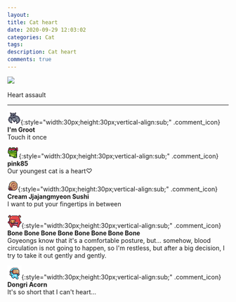 ```yaml
---
layout: 
title: Cat heart
date: 2020-09-29 12:03:02
categories: Cat
tags: 
description: Cat heart
comments: true
---
```


![](https://blog.kakaocdn.net/dn/dNLkjR/btqJMvDaX6L/BECNBIPhYGhowqKdfgzPEK/img.jpg)

Heart assault

* * *

![comment](/assets/character/bat.png){:style="width:30px;height:30px;vertical-align:sub;" .comment_icon} **I'm Groot**  
Touch it once   
  
![comment](/assets/character/frog.png){:style="width:30px;height:30px;vertical-align:sub;" .comment_icon} **pink85**  
Our youngest cat is a heart♡   
  
![comment](/assets/character/snail.png){:style="width:30px;height:30px;vertical-align:sub;" .comment_icon} **Cream Jjajangmyeon Sushi**  
I want to put your fingertips in between   
  
![comment](/assets/character/pig.png){:style="width:30px;height:30px;vertical-align:sub;" .comment_icon} **Bone Bone Bone Bone Bone Bone Bone Bone**  
Goyeongs know that it's a comfortable posture, but... somehow, blood circulation is not going to happen, so I'm restless, but after a big decision, I try to take it out gently and gently.   
  
![comment](/assets/character/goggle.png){:style="width:30px;height:30px;vertical-align:sub;" .comment_icon} **Dongri Acorn**  
It's so short that I can't heart...   
  

